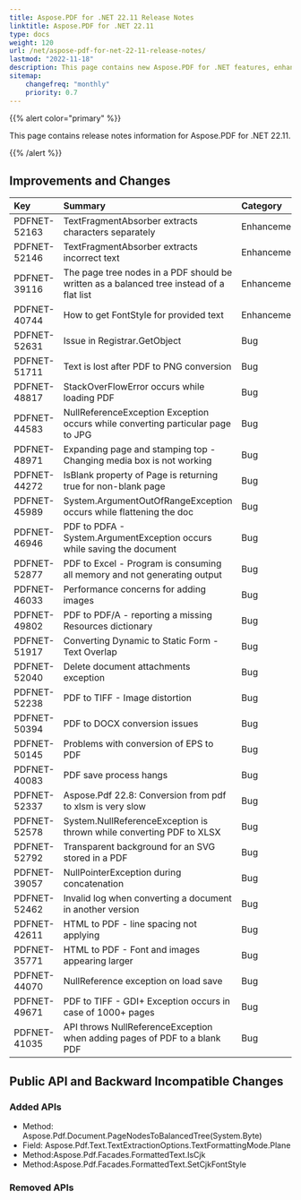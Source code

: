 ```yaml
---
title: Aspose.PDF for .NET 22.11 Release Notes
linktitle: Aspose.PDF for .NET 22.11
type: docs
weight: 120
url: /net/aspose-pdf-for-net-22-11-release-notes/
lastmod: "2022-11-18"
description: This page contains new Aspose.PDF for .NET features, enhancement, and bug fixes in 2022, version 22.11.
sitemap:
    changefreq: "monthly"
    priority: 0.7
---
```


{{% alert color="primary" %}}

This page contains release notes information for Aspose.PDF for .NET 22.11.

{{% /alert %}}

## Improvements and Changes

|**Key**|**Summary**|**Category**|
| :- | :- | :- |
|PDFNET-52163|TextFragmentAbsorber extracts characters separately|Enhancement|
|PDFNET-52146|TextFragmentAbsorber extracts incorrect text|Enhancement|
|PDFNET-39116|The page tree nodes in a PDF should be written as a balanced tree instead of a flat list|Enhancement|
|PDFNET-40744|How to get FontStyle for provided text|Enhancement|
|PDFNET-52631|Issue in Registrar.GetObject|Bug|
|PDFNET-51711|Text is lost after PDF to PNG conversion|Bug|
|PDFNET-48817|StackOverFlowError occurs while loading PDF|Bug|
|PDFNET-44583|NullReferenceException Exception occurs while converting particular page to JPG|Bug|
|PDFNET-48971|Expanding page and stamping top - Changing media box is not working|Bug|
|PDFNET-44272|IsBlank property of Page is returning true for non-blank page|Bug|
|PDFNET-45989|System.ArgumentOutOfRangeException occurs while flattening the doc|Bug|
|PDFNET-46946|PDF to PDFA - System.ArgumentException occurs while saving the document|Bug|
|PDFNET-52877|PDF to Excel - Program is consuming all memory and not generating output|Bug|
|PDFNET-46033|Performance concerns for adding images|Bug|
|PDFNET-49802|PDF to PDF/A - reporting a missing Resources dictionary|Bug|
|PDFNET-51917|Converting Dynamic to Static Form - Text Overlap|Bug|
|PDFNET-52040|Delete document attachments exception|Bug|
|PDFNET-52238|PDF to TIFF  - Image distortion|Bug|
|PDFNET-50394|PDF to DOCX conversion issues|Bug|
|PDFNET-50145|Problems with conversion of EPS to PDF|Bug|
|PDFNET-40083|PDF save process hangs|Bug|
|PDFNET-52337|Aspose.Pdf 22.8: Conversion from pdf to xlsm is very slow|Bug|
|PDFNET-52578|System.NullReferenceException is thrown while converting PDF to XLSX|Bug|
|PDFNET-52792|Transparent background for an SVG stored in a PDF|Bug|
|PDFNET-39057|NullPointerException during concatenation|Bug|
|PDFNET-52462|Invalid log when converting a document in another version|Bug|
|PDFNET-42611|HTML to PDF - line spacing not applying|Bug|
|PDFNET-35771|HTML to PDF - Font and images appearing larger|Bug|
|PDFNET-44070|NullReference exception on load save|Bug|
|PDFNET-49671|PDF to TIFF - GDI+ Exception occurs in case of 1000+ pages|Bug|
|PDFNET-41035|API throws NullReferenceException when adding pages of PDF to a blank PDF|Bug|

## Public API and Backward Incompatible Changes

### Added APIs
 * Method: Aspose.Pdf.Document.PageNodesToBalancedTree(System.Byte)
 * Field: Aspose.Pdf.Text.TextExtractionOptions.TextFormattingMode.Plane
 * Method:Aspose.Pdf.Facades.FormattedText.IsCjk
 * Method:Aspose.Pdf.Facades.FormattedText.SetCjkFontStyle

### Removed APIs
